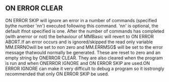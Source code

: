 ## ON ERROR CLEAR

ON ERROR SKIP will ignore an error in a number of commands (specified bythe number 'nn') executed following this command. 'nn' is optional, the default ifnot specified is one. After the number of commands has completed (with anerror or not) the behaviour of MMBasic will revert to ON ERROR ABORT.If an error occurs and is ignored/skipped the read only variable MM.ERRNOwill be set to non zero and MM.ERRMSG$ will be set to the error message thatwould normally be generated. These are reset to zero and an empty string by ONERROR CLEAR. They are also cleared when the program is run and when ONERROR IGNORE and ON ERROR SKIP are used.ON ERROR IGNORE can make it very difficult to debug a program so it isstrongly recommended that only ON ERROR SKIP be used.